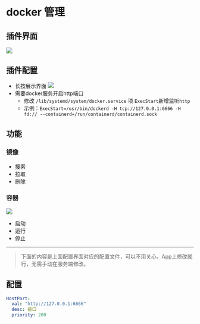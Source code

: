 # docker 管理

## 插件界面
![](https://plugin.codeloverme.cn/docker/all.png)


## 插件配置
- 长按展示界面
![](https://plugin.codeloverme.cn/docker/config.png)
- 需要docker服务开启http端口
  - 修改 `/lib/systemd/system/docker.service` 项 `ExecStart`新增监听`http`
  - 示例：`ExecStart=/usr/bin/dockerd -H tcp://127.0.0.1:6666 -H fd:// --containerd=/run/containerd/containerd.sock`




## 功能

### 镜像

- 搜索
- 拉取
- 删除

### 容器
![](https://plugin.codeloverme.cn/docker/menu.png)
- 启动
- 运行
- 停止


-------------------

> 下面的内容是上面配置界面对应的配置文件，可以不用关心，App上修改就行，无需手动在服务端修改。

## 配置

```yaml
HostPort:
  val: "http://127.0.0.1:6666"
  desc: 接口
  priority: 200

```

